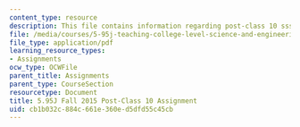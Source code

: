 ```yaml
---
content_type: resource
description: This file contains information regarding post-class 10 sssignment.
file: /media/courses/5-95j-teaching-college-level-science-and-engineering-fall-2015/cb1b032c884c661e360ed5dfd55c45cb_MIT5_95JF15_Assignment10.pdf
file_type: application/pdf
learning_resource_types:
- Assignments
ocw_type: OCWFile
parent_title: Assignments
parent_type: CourseSection
resourcetype: Document
title: 5.95J Fall 2015 Post-Class 10 Assignment
uid: cb1b032c-884c-661e-360e-d5dfd55c45cb
---
```

